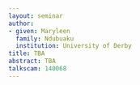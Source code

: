```yaml
---
layout: seminar
author:
- given: Maryleen
  family: Ndubuaku
  institution: University of Derby
title: TBA
abstract: TBA
talkscam: 140068
---
```

